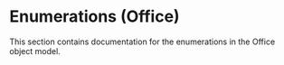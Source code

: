 
# Enumerations (Office)
This section contains documentation for the enumerations in the Office object model.
